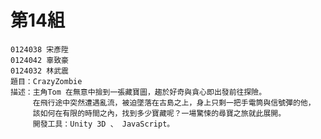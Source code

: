 # 第14組 #
	0124038	宋彥陞
	0124042	辜致豪
    0124032 林武震
	題目：CrazyZombie
	描述：主角Tom 在無意中撿到一張藏寶圖，趨於好奇與貪心即出發前往探險。
         在飛行途中突然遭遇亂流，被迫墜落在古島之上，身上只剩一把手電筒與信號彈的他，
         該如何在有限的時間之內，找到多少寶藏呢？一場驚悚的尋寶之旅就此展開。
	     開發工具：Unity 3D 、 JavaScript。
